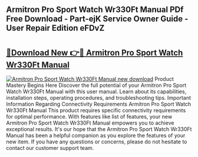 ## Armitron Pro Sport Watch Wr330Ft Manual PDf Free Download - Part-ejK Service Owner Guide - User Repair Edition eFDvZ

# <h2><a href="http://bc23304.oget.top/?id=Armitron+Pro+Sport+Watch+Wr330Ft+Manual">🔗Download New 👉🔴 Armitron Pro Sport Watch Wr330Ft Manual</a></h2>

[![Armitron Pro Sport Watch Wr330Ft Manual new download](https://i.imgur.com/5g1atiW.png)](http://bc23304.oget.top/?id=Armitron+Pro+Sport+Watch+Wr330Ft+Manual)
Product Mastery Begins Here Discover the full potential of your Armitron Pro Sport Watch Wr330Ft Manual with this user manual. Learn about its capabilities, installation steps, operating procedures, and troubleshooting tips. Important Information Regarding Connectivity Requirements Armitron Pro Sport Watch Wr330Ft Manual This product requires specific connectivity requirements for optimal performance. With features like list of features, your new Armitron Pro Sport Watch Wr330Ft Manual empowers you to achieve exceptional results. It's our hope that the Armitron Pro Sport Watch Wr330Ft Manual has been a helpful companion as you explore the features of your new item. If you have any questions or concerns, please do not hesitate to contact our customer support team.
